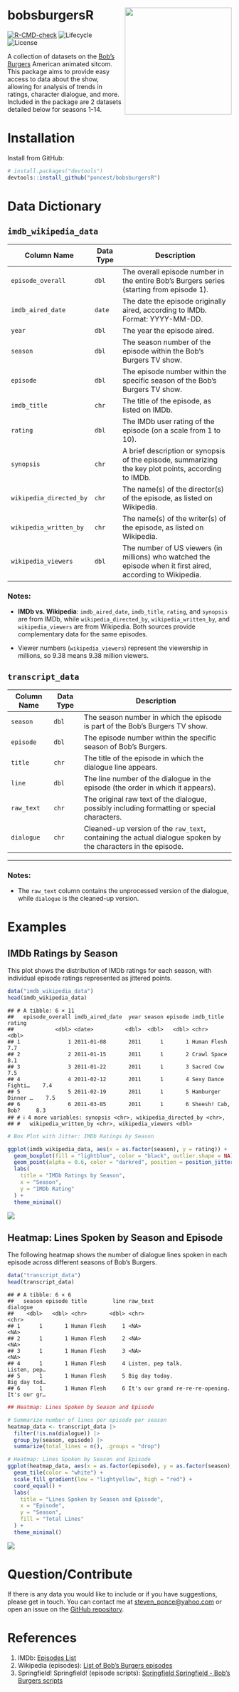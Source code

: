 
<!-- README.md is generated from README.Rmd. Please edit that file -->

# bobsburgersR <img src="img/bobsburgersR.png" align="right" height="240"/>

[![R-CMD-check](https://github.com/poncest/bobsburgersR/workflows/R-CMD-check/badge.svg)](https://github.com/poncest/bobsburgersR/actions)
![Lifecycle](https://img.shields.io/badge/lifecycle-experimental-orange)
![License](https://img.shields.io/badge/license-MIT-blue.svg)

A collection of datasets on the [Bob’s
Burgers](https://www.fox.com/bobs-burgers/) American animated sitcom.
This package aims to provide easy access to data about the show,
allowing for analysis of trends in ratings, character dialogue, and
more. Included in the package are 2 datasets detailed below for seasons
1-14.

# Installation

Install from GitHub:

``` r
# install.packages("devtools")
devtools::install_github("poncest/bobsburgersR")
```

# Data Dictionary

## `imdb_wikipedia_data`

| Column Name | Data Type | Description |
|----|----|----|
| `episode_overall` | `dbl` | The overall episode number in the entire Bob’s Burgers series (starting from episode 1). |
| `imdb_aired_date` | `date` | The date the episode originally aired, according to IMDb. Format: YYYY-MM-DD. |
| `year` | `dbl` | The year the episode aired. |
| `season` | `dbl` | The season number of the episode within the Bob’s Burgers TV show. |
| `episode` | `dbl` | The episode number within the specific season of the Bob’s Burgers TV show. |
| `imdb_title` | `chr` | The title of the episode, as listed on IMDb. |
| `rating` | `dbl` | The IMDb user rating of the episode (on a scale from 1 to 10). |
| `synopsis` | `chr` | A brief description or synopsis of the episode, summarizing the key plot points, according to IMDb. |
| `wikipedia_directed_by` | `chr` | The name(s) of the director(s) of the episode, as listed on Wikipedia. |
| `wikipedia_written_by` | `chr` | The name(s) of the writer(s) of the episode, as listed on Wikipedia. |
| `wikipedia_viewers` | `dbl` | The number of US viewers (in millions) who watched the episode when it first aired, according to Wikipedia. |

### Notes:

- **IMDb vs. Wikipedia**: `imdb_aired_date`, `imdb_title`, `rating`, and
  `synopsis` are from IMDb, while `wikipedia_directed_by`,
  `wikipedia_written_by`, and `wikipedia_viewers` are from Wikipedia.
  Both sources provide complementary data for the same episodes.

- Viewer numbers (`wikipedia_viewers`) represent the viewership in
  millions, so 9.38 means 9.38 million viewers.

## `transcript_data`

| Column Name | Data Type | Description |
|----|----|----|
| `season` | `dbl` | The season number in which the episode is part of the Bob’s Burgers TV show. |
| `episode` | `dbl` | The episode number within the specific season of Bob’s Burgers. |
| `title` | `chr` | The title of the episode in which the dialogue line appears. |
| `line` | `dbl` | The line number of the dialogue in the episode (the order in which it appears). |
| `raw_text` | `chr` | The original raw text of the dialogue, possibly including formatting or special characters. |
| `dialogue` | `chr` | Cleaned-up version of the `raw_text`, containing the actual dialogue spoken by the characters in the episode. |

------------------------------------------------------------------------

### Notes:

- The `raw_text` column contains the unprocessed version of the
  dialogue, while `dialogue` is the cleaned-up version.

# Examples

## IMDb Ratings by Season

This plot shows the distribution of IMDb ratings for each season, with
individual episode ratings represented as jittered points.

``` r
data("imdb_wikipedia_data")
head(imdb_wikipedia_data)
```

    ## # A tibble: 6 × 11
    ##   episode_overall imdb_aired_date  year season episode imdb_title         rating
    ##             <dbl> <date>          <dbl>  <dbl>   <dbl> <chr>               <dbl>
    ## 1               1 2011-01-08       2011      1       1 Human Flesh           7.7
    ## 2               2 2011-01-15       2011      1       2 Crawl Space           8.1
    ## 3               3 2011-01-22       2011      1       3 Sacred Cow            7.5
    ## 4               4 2011-02-12       2011      1       4 Sexy Dance Fighti…    7.4
    ## 5               5 2011-02-19       2011      1       5 Hamburger Dinner …    7.5
    ## 6               6 2011-03-05       2011      1       6 Sheesh! Cab, Bob?     8.3
    ## # ℹ 4 more variables: synopsis <chr>, wikipedia_directed_by <chr>,
    ## #   wikipedia_written_by <chr>, wikipedia_viewers <dbl>

``` r
# Box Plot with Jitter: IMDb Ratings by Season

ggplot(imdb_wikipedia_data, aes(x = as.factor(season), y = rating)) +
  geom_boxplot(fill = "lightblue", color = "black", outlier.shape = NA) + # Avoid duplicate points by not showing boxplot outliers
  geom_point(alpha = 0.6, color = "darkred", position = position_jitter(seed = 42, width = 0.2)) +
  labs(
    title = "IMDb Ratings by Season",
    x = "Season",
    y = "IMDb Rating"
  ) +
  theme_minimal()
```

![](README_files/figure-gfm/unnamed-chunk-3-1.png)<!-- -->

## Heatmap: Lines Spoken by Season and Episode

The following heatmap shows the number of dialogue lines spoken in each
episode across different seasons of Bob’s Burgers.

``` r
data("transcript_data")
head(transcript_data)
```

    ## # A tibble: 6 × 6
    ##   season episode title        line raw_text                         dialogue    
    ##    <dbl>   <dbl> <chr>       <dbl> <chr>                            <chr>       
    ## 1      1       1 Human Flesh     1 <NA>                             <NA>        
    ## 2      1       1 Human Flesh     2 <NA>                             <NA>        
    ## 3      1       1 Human Flesh     3 <NA>                             <NA>        
    ## 4      1       1 Human Flesh     4 Listen, pep talk.                Listen, pep…
    ## 5      1       1 Human Flesh     5 Big day today.                   Big day tod…
    ## 6      1       1 Human Flesh     6 It's our grand re-re-re-opening. It's our gr…

``` r
## Heatmap: Lines Spoken by Season and Episode

# Summarize number of lines per episode per season
heatmap_data <- transcript_data |>
  filter(!is.na(dialogue)) |>  
  group_by(season, episode) |>
  summarize(total_lines = n(), .groups = "drop") 

# Heatmap: Lines Spoken by Season and Episode
ggplot(heatmap_data, aes(x = as.factor(episode), y = as.factor(season), fill = total_lines)) +
  geom_tile(color = "white") +
  scale_fill_gradient(low = "lightyellow", high = "red") +
  coord_equal() +
  labs(
    title = "Lines Spoken by Season and Episode",
    x = "Episode",
    y = "Season",
    fill = "Total Lines"
  ) +
  theme_minimal()
```

![](README_files/figure-gfm/unnamed-chunk-4-1.png)<!-- -->

# Question/Contribute

If there is any data you would like to include or if you have
suggestions, please get in touch. You can contact me at
<steven_ponce@yahoo.com> or open an issue on the [GitHub
repository](https://github.com/poncest/bobsburgersR/issues).

# References

1.  IMDb: [Episodes
    List](https://www.imdb.com/title/tt1561755/episodes/?season=1)
2.  Wikipedia (episodes): [List of Bob’s Burgers
    episodes](https://en.wikipedia.org/wiki/List_of_Bob%27s_Burgers_episodes#Episodes)
3.  Springfield! Springfield! (episode scripts): [Springfield
    Springfield - Bob’s Burgers
    scripts](https://www.springfieldspringfield.co.uk/episode_scripts.php?tv-show=bobs-burgers)
